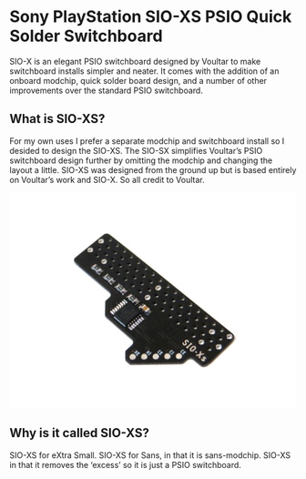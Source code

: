 # Sony PlayStation SIO-XS PSIO Quick Solder Switchboard

SIO-X is an elegant PSIO switchboard designed by Voultar to make switchboard installs simpler and neater. It comes with the addition of an onboard modchip, quick solder board design, and a number of other improvements over the standard PSIO switchboard.

## What is SIO-XS?

For my own uses I prefer a separate modchip and switchboard install so I desided to design the SIO-XS. The SIO-SX simplifies Voultar’s PSIO switchboard design further by omitting the modchip and changing the layout a little. SIO-XS was designed from the ground up but is based entirely on Voultar’s work and SIO-X. So all credit to Voultar.

![My Image](main.jpg)

## Why is it called SIO-XS?

SIO-XS for eXtra Small. SIO-XS for Sans, in that it is sans-modchip. SIO-XS in that it removes the ‘excess’ so it is just a PSIO switchboard.
